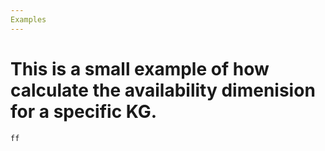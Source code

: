 ```yaml
---
Examples
---
```


# This is a small example of how calculate the availability dimenision for a specific KG.

```python
ff
```

